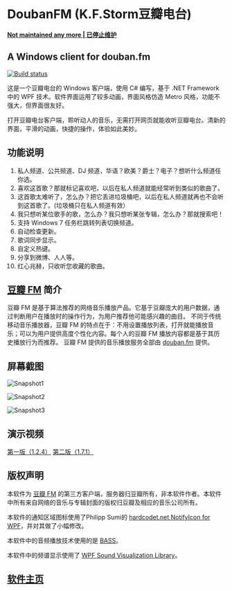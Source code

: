 # DoubanFM (K.F.Storm豆瓣电台)

**[Not maintained any more | 已停止维护](http://www.kfstorm.com/blog/2015/11/05/k-f-storm%E8%B1%86%E7%93%A3%E7%94%B5%E5%8F%B0%E5%B7%B2%E5%81%9C%E6%AD%A2%E7%BB%B4%E6%8A%A4/)**

## A Windows client for douban.fm

[![Build status](https://ci.appveyor.com/api/projects/status/yyvnw6ym9rr2b6xy/branch/master?svg=true)](https://ci.appveyor.com/project/kfstorm/doubanfm/branch/master)

这是一个豆瓣电台的 Windows 客户端，使用 C# 编写，基于 .NET Framework 中的 WPF 技术。软件界面运用了较多动画，界面风格仿造 Metro 风格，功能不强大，但界面很友好。 
   
打开豆瓣电台客户端，聆听动人的音乐，无需打开网页就能收听豆瓣电台。清新的界面，平滑的动画，快捷的操作，体验如此美妙。 
  
## 功能说明

1. 私人频道、公共频道、DJ 频道，华语？欧美？爵士？电子？想听什么频道任你选。 
2. 喜欢这首歌？那就标记喜欢吧，以后在私人频道就能经常听到类似的歌曲了。 
3. 这首歌太难听了，怎么办？把它丢进垃圾桶吧，以后在私人频道就再也不会听到这首歌了。(垃圾桶只在私人频道有效） 
4. 我只想听某位歌手的歌，怎么办？我只想听某张专辑，怎么办？那就搜索吧！ 
5. 支持 Windows 7 任务栏跳转列表切换频道。 
6. 自动检查更新。 
7. 歌词同步显示。 
8. 自定义热键。 
9. 分享到微博、人人等。 
10. 红心兆赫，只收听您收藏的歌曲。

## [豆瓣 FM](http://douban.fm/) 简介

豆瓣 FM 是基于算法推荐的网络音乐播放产品。它基于豆瓣庞大的用户数据，通过判断用户在播放时的操作行为，为用户推荐他可能感兴趣的曲目。 不同于传统移动音乐播放器，豆瓣 FM 的特点在于：不用设置播放列表，打开就能播放音乐；可以为用户提供高度个性化内容。每个人的豆瓣 FM 播放内容都是基于其历史播放行为而推荐。 豆瓣 FM 提供的音乐播放服务全部由 [douban.fm](douban.fm) 提供。

## 屏幕截图

![Snapshot1](https://raw.githubusercontent.com/kfstorm/DoubanFM/master/res/pic/DoubanFM_1.7.4_2.jpg)

![Snapshot2](https://raw.githubusercontent.com/kfstorm/DoubanFM/master/res/pic/DoubanFM_1.7.4_2_2.jpg)

![Snapshot3](https://raw.githubusercontent.com/kfstorm/DoubanFM/master/res/pic/DoubanFM_1.7.0_2_2.jpg)

## 演示视频

[第一版（1.2.4）](http://v.youku.com/v_show/id_XMzAwNDgyNjg0.html) [第二版（1.7.1）](http://v.youku.com/v_show/id_XMzQ0MDczMjQ4.html)

## 版权声明

本软件为 [豆瓣 FM](http://douban.fm) 的第三方客户端，服务器归豆瓣所有，非本软件作者。本软件中所有来自网络的音乐与专辑封面的版权归豆瓣及相应的音乐公司所有。

本软件的通知区域图标使用了Philipp Sumi的 [hardcodet.net NotifyIcon for WPF](http://www.hardcodet.net/projects/wpf-notifyicon)，并对其做了小幅修改。

本软件中的音频播放技术使用的是 [BASS](http://www.un4seen.com/)。

本软件中的频谱显示使用了 [WPF Sound Visualization Library](http://wpfsvl.codeplex.com/)。


## [软件主页](http://www.kfstorm.com/blog/doubanfm)

